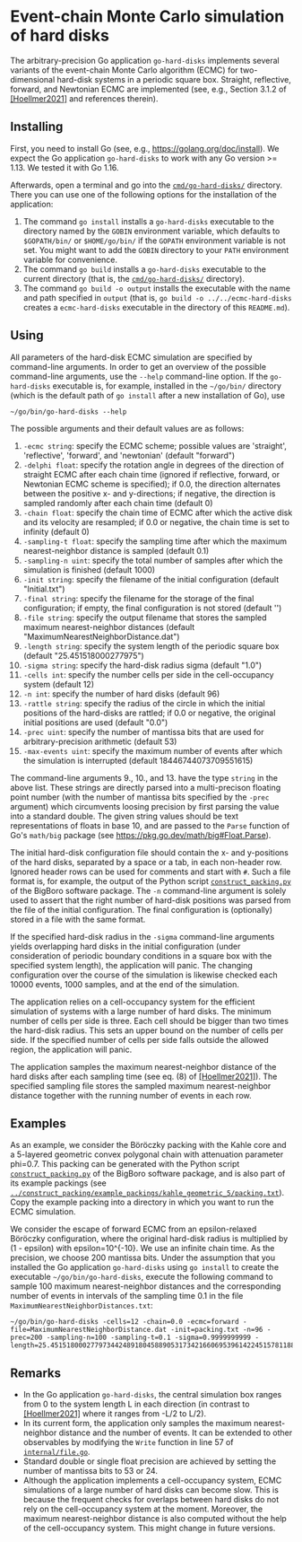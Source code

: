 # Event-chain Monte Carlo simulation of hard disks


The arbitrary-precision Go application `go-hard-disks` implements several variants of the event-chain Monte Carlo 
algorithm (ECMC) for two-dimensional hard-disk systems in a periodic square box. Straight, reflective, forward, and 
Newtonian ECMC are implemented (see, e.g., Section 3.1.2 of [[Hoellmer2021]](https://arxiv.org/abs/2109.13343) and 
references therein). 

## Installing

First, you need to install Go (see, e.g., https://golang.org/doc/install). We expect the Go application `go-hard-disks` 
to work with any Go version >= 1.13. We tested it with Go 1.16.

Afterwards, open a terminal and go into the [`cmd/go-hard-disks/`](cmd/go-hard-disks) directory. There you can use 
one of the following options for the installation of the application:
1. The command `go install` installs a `go-hard-disks` executable to the directory named by the `GOBIN` environment 
variable, which defaults to `$GOPATH/bin/` or `$HOME/go/bin/` if the `GOPATH` environment variable is not set. You might 
want to add the `GOBIN` directory to your `PATH` environment variable for convenience.
2. The command `go build` installs a `go-hard-disks` executable to the current directory (that is, the
[`cmd/go-hard-disks/`](cmd/go-hard-disks) directory).
3. The command `go build -o output` installs the executable with the name and path specified in `output` (that is, 
`go build -o ../../ecmc-hard-disks` creates a `ecmc-hard-disks` executable in the directory of this `README.md`).

## Using

All parameters of the hard-disk ECMC simulation are specified by command-line arguments. In order to get an overview
of the possible command-line arguments, use the `--help` command-line option. If the `go-hard-disks` executable is,
for example, installed in the `~/go/bin/` directory (which is the default path of `go install` after a new installation 
of Go), use
```
~/go/bin/go-hard-disks --help
```
The possible arguments and their default values are as follows:

1. `-ecmc string`: specify the ECMC scheme; possible values are 'straight', 'reflective', 'forward', and 'newtonian'
   (default "forward")
2. `-delphi float`: specify the rotation angle in degrees of the direction of straight ECMC after each chain time
(ignored if reflective, forward, or Newtonian ECMC scheme is specified); if 0.0, the direction alternates between the
positive x- and y-directions; if negative, the direction is sampled randomly after each chain time (default 0)
3. `-chain float`: specify the chain time of ECMC after which the active disk and its velocity are resampled; if 0.0 or
   negative, the chain time is set to infinity (default 0)
4. `-sampling-t float`: specify the sampling time after which the maximum nearest-neighbor distance is sampled 
(default 0.1)
5. `-sampling-n uint`: specify the total number of samples after which the simulation is finished (default 1000)
6. `-init string`: specify the filename of the initial configuration (default "Initial.txt")
7. `-final string`: specify the filename for the storage of the final configuration; if empty, the final configuration 
is not stored (default '')
8. `-file string`: specify the output filename that stores the sampled maximum nearest-neighbor distances 
(default "MaximumNearestNeighborDistance.dat")
9. `-length string`: specify the system length of the periodic square box (default "25.451518000277975")
10. `-sigma string`: specify the hard-disk radius sigma (default "1.0")
11. `-cells int`: specify the number cells per side in the cell-occupancy system (default 12)
12. `-n int`: specify the number of hard disks (default 96)
13. `-rattle string`: specify the radius of the circle in which the initial positions of the hard-disks are rattled; if 
0.0 or negative, the original initial positions are used (default "0.0")
14. `-prec uint`: specify the number of mantissa bits that are used for arbitrary-precision arithmetic (default 53)
15. `-max-events uint`: specify the maximum number of events after which the simulation is interrupted 
(default 18446744073709551615)

The command-line arguments 9., 10., and 13. have the type `string` in the above list. These strings are directly parsed 
into a multi-precison floating point number (with the number of mantissa bits specified by the `-prec` argument) which 
circumvents loosing precision by first parsing the value into a standard double. The given string values should be text 
representations of floats in base 10, and are passed to the `Parse` function of Go's `math/big` package 
(see https://pkg.go.dev/math/big#Float.Parse).

The initial hard-disk configuration file should contain the x- and y-positions of the hard disks, separated by a space 
or a tab, in each non-header row. Ignored header rows can be used for comments and start with `#`. Such a file format 
is, for example, the output of the Python script 
[`construct_packing.py`](../construct_packing/construct_packing.py) of the BigBoro software package. The `-n` 
command-line argument is solely used to assert that the right number of hard-disk positions was parsed from the file of 
the initial configuration. The final configuration is (optionally) stored in a file with the same format.

If the specified hard-disk radius in the `-sigma` command-line arguments yields overlapping hard disks in the initial 
configuration (under consideration of periodic boundary conditions in a square box with the specified system length), 
the application will panic. The changing configuration over the course of the simulation is likewise checked each 
10000 events, 1000 samples, and at the end of the simulation.

The application relies on a cell-occupancy system for the efficient simulation of systems with a large number of hard 
disks. The minimum number of cells per side is three. Each cell should be bigger than two times the hard-disk radius. 
This sets an upper bound on the number of cells per side. If the specified number of cells per side falls outside the 
allowed region, the application will panic.

The application samples the maximum nearest-neighbor distance of the hard disks after each sampling time (see eq. (8) of
[[Hoellmer2021]](https://arxiv.org/abs/2109.13343)). The specified sampling file stores the sampled maximum 
nearest-neighbor distance together with the running number of events in each row.

## Examples

As an example, we consider the Böröczky packing with the Kahle core and a 5-layered geometric convex polygonal chain 
with attenuation parameter phi=0.7. This packing can be generated with the Python script 
[`construct_packing.py`](../construct_packing/construct_packing.py) of the BigBoro software package, and is also part of 
its example packings (see 
[`../construct_packing/example_packings/kahle_geometric_5/packing.txt`](../construct_packing/example_packings/kahle_geometric_5/packing.txt)).
Copy the example packing into a directory in which you want to run the ECMC simulation.

We consider the escape of forward ECMC from an epsilon-relaxed Böröczky configuration, where the original hard-disk 
radius is multiplied by (1 - epsilon) with epsilon=10^{-10}. We use an infinite chain time. As the precision, we choose 
200 mantissa bits. Under the assumption that you installed the Go application `go-hard-disks` using `go install` to 
create the executable `~/go/bin/go-hard-disks`, execute the following command to sample 100 maximum nearest-neighbor 
distances and the corresponding number of events in intervals of the sampling time 0.1 in the file 
`MaximumNearestNeighborDistances.txt`:
```
~/go/bin/go-hard-disks -cells=12 -chain=0.0 -ecmc=forward -file=MaximumNearestNeighborDistance.dat -init=packing.txt -n=96 -prec=200 -sampling-n=100 -sampling-t=0.1 -sigma=0.9999999999 -length=25.451518000277973442489180458890531734216606953961422451578118800844048025977126841626591893011618209821314411437263008910423767729009689705721865596107365845523336502309341340960867419256611371168060
```

## Remarks

- In the Go application `go-hard-disks`, the central simulation box ranges from 0 to the system length L in each 
direction (in contrast to [[Hoellmer2021]](https://arxiv.org/abs/2109.13343) where it ranges from -L/2 to L/2).
- In its current form, the application only samples the maximum nearest-neighbor distance and the number of events. 
It can be extended to other observables by modifying the `Write` function in line 57 of 
[`internal/file.go`](internal/file.go).
- Standard double or single float precision are achieved by setting the number of mantissa bits to 53 or 24.
- Although the application implements a cell-occupancy system, ECMC simulations of a large number of hard disks can 
become slow. This is because the frequent checks for overlaps between hard disks do not rely on the cell-occupancy 
system at the moment. Moreover, the maximum nearest-neighbor distance is also computed without the help of the 
cell-occupancy system. This might change in future versions.
